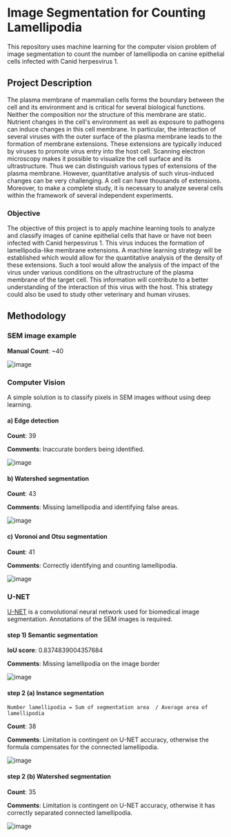 # Image Segmentation for Counting Lamellipodia
This repository uses machine learning for the computer vision problem of image segmentation to count the number of lamellipodia on canine epithelial cells infected with Canid herpesvirus 1. 

## Project Description
The plasma membrane of mammalian cells forms the boundary between the cell and its environment and is critical for several biological functions. Neither the composition nor the structure of this membrane are static. Nutrient changes in the cell's environment as well as exposure to pathogens can induce changes in this cell membrane. In particular, the interaction of several viruses with the outer surface of the plasma membrane leads to the formation of membrane extensions. These extensions are typically induced by viruses to promote virus entry into the host cell. Scanning electron microscopy makes it possible to visualize the cell surface and its ultrastructure. Thus we can distinguish various types of extensions of the plasma membrane. However, quantitative analysis of such virus-induced changes can be very challenging. A cell can have thousands of extensions. Moreover, to make a complete study, it is necessary to analyze several cells within the framework of several independent experiments. 

### Objective
The objective of this project is to apply machine learning tools to analyze and classify images of canine epithelial cells that have or have not been infected with Canid herpesvirus 1. This virus induces the formation of lamellipodia-like membrane extensions. A machine learning strategy will be established which would allow for the quantitative analysis of the density of these extensions. Such a tool would allow the analysis of the impact of the virus under various conditions on the ultrastructure of the plasma membrane of the target cell. This information will contribute to a better understanding of the interaction of this virus with the host. This strategy could also be used to study other veterinary and human viruses.

## Methodology

### SEM image example
**Manual Count**: ~40

![image](https://github.com/lhui2001/machine-learning-sem/assets/96440609/d5ec4672-2610-4a69-b677-c90ede616ff2)

### Computer Vision
A simple solution is to classify pixels in SEM images without using deep learning. 

#### a) Edge detection
**Count**: 39

**Comments**: Inaccurate borders being identified.

![image](https://github.com/lucy-mhui/machine-learning-sem/assets/96440609/0530cf71-5e3c-4736-a63b-8f619ee1be32)

#### b) Watershed segmentation
**Count**: 43

**Comments**: Missing lamellipodia and identifying false areas.

![image](https://github.com/lhui2001/machine-learning-sem/assets/96440609/230722a1-f0db-46d1-8300-d65db4419054)

#### c) Voronoi and Otsu segmentation 
**Count**: 41

**Comments**: Correctly identifying and counting lamellipodia.

![image](https://github.com/lucy-mhui/machine-learning-sem/assets/96440609/2f8d999b-a822-4f41-8e7b-d5f9b295a17b)


### U-NET
[U-NET](https://arxiv.org/abs/1505.04597v1) is a convolutional neural network used for biomedical image segmentation. Annotations of the SEM images is required. 

#### step 1) Semantic segmentation
**IoU score**: 0.8374839004357684

**Comments**: Missing lamellipodia on the image border

![image](https://github.com/lhui2001/machine-learning-sem/assets/96440609/3f7ac103-d685-46f0-8b00-1dbd274f78f5)

#### step 2 (a) Instance segmentation
`Number lamellipodia = Sum of segmentation area  / Average area of lamellipodia`

**Count**: 38

**Comments**: Limitation is contingent on U-NET accuracy, otherwise the formula compensates for the connected lamellipodia.

![image](https://github.com/lhui2001/machine-learning-sem/assets/96440609/570cadc9-001c-4345-a6f8-897877d0c4f7)


#### step 2 (b) Watershed segmentation
**Count**: 35

**Comments**: Limitation is contingent on U-NET accuracy, otherwise it has correctly separated connected lamellipodia.

![image](https://github.com/lhui2001/machine-learning-sem/assets/96440609/9a9ae812-96de-41ed-bc0c-aec91fb63c73)
